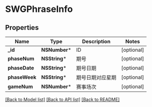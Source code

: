 # SWGPhraseInfo

## Properties
Name | Type | Description | Notes
------------ | ------------- | ------------- | -------------
**_id** | **NSNumber*** | ID | [optional] 
**phaseNum** | **NSString*** | 期号 | [optional] 
**phaseDate** | **NSString*** | 期号日期 | [optional] 
**phaseWeek** | **NSString*** | 期号日期对应星期 | [optional] 
**gameNum** | **NSNumber*** | 赛事场次 | [optional] 

[[Back to Model list]](../README.md#documentation-for-models) [[Back to API list]](../README.md#documentation-for-api-endpoints) [[Back to README]](../README.md)


